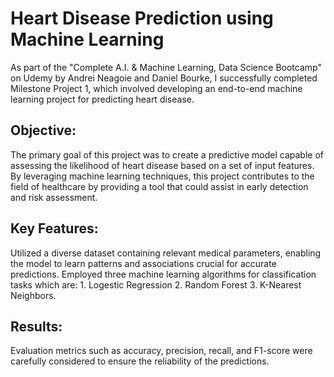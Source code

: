 # Heart Disease Prediction using Machine Learning

As part of the "Complete A.I. & Machine Learning, Data Science Bootcamp" on Udemy by Andrei Neagoie and Daniel Bourke, I successfully completed Milestone Project 1, which involved developing an end-to-end machine learning project for predicting heart disease.

## Objective:
The primary goal of this project was to create a predictive model capable of assessing the likelihood of heart disease based on a set of input features. By leveraging machine learning techniques, this project contributes to the field of healthcare by providing a tool that could assist in early detection and risk assessment.

## Key Features:
Utilized a diverse dataset containing relevant medical parameters, enabling the model to learn patterns and associations crucial for accurate predictions.
Employed three machine learning algorithms for classification tasks which are: 1. Logestic Regression 2. Random Forest 3. K-Nearest Neighbors.

## Results:
Evaluation metrics such as accuracy, precision, recall, and F1-score were carefully considered to ensure the reliability of the predictions.
